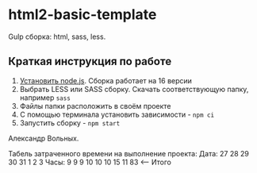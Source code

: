 # html2-basic-template
Gulp сборка: html, sass, less.

## Краткая инструкция по работе
1. [Установить node.js](https://nodejs.org/download/release/latest-v16.x/). Сборка работает на 16 версии
2. Выбрать LESS или SASS сборку. Скачать соответствующую папку, например `sass`
3. Файлы папки расположить в своём проекте
4. С помощью терминала установить зависимости - `npm ci`
5. Запустить сборку - `npm start`


Александр Вольных.

Табель затраченного времени на выполнение проекта:
Дата:    27  28  29  30  31  1  2  3
Часы:    9    9   9  10  10 10 15 11   83 <-- Итого